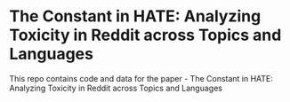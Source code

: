 # The Constant in HATE: Analyzing Toxicity in Reddit across Topics and Languages
This repo contains code and data for the paper - The Constant in HATE: Analyzing Toxicity in Reddit across Topics
and Languages
